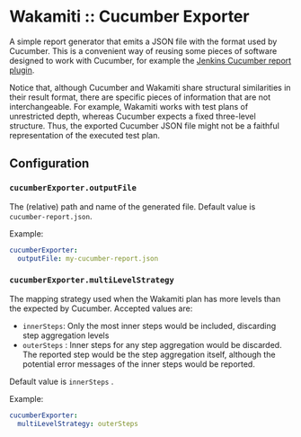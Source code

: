 Wakamiti :: Cucumber Exporter
====================================================================================================
A simple report generator that emits a JSON file with the format used by 
Cucumber. This is a convenient way of reusing some pieces of software designed to work 
with Cucumber, for example the 
[Jenkins Cucumber report plugin](https://github.com/jenkinsci/cucumber-reports-plugin).

Notice that, although Cucumber and Wakamiti share structural similarities in their 
result format, there are specific pieces of information that are not interchangeable. 
For example, Wakamiti works with test plans of unrestricted depth, whereas Cucumber expects 
a fixed three-level structure. Thus, the exported Cucumber JSON file might not be a 
faithful representation of the executed test plan.


Configuration
----------------------------------------------------------------------------------------------------

###  `cucumberExporter.outputFile`
The (relative) path and name of the generated file. Default value is `cucumber-report.json`.

Example:

```yaml
cucumberExporter:
  outputFile: my-cucumber-report.json
```

### `cucumberExporter.multiLevelStrategy`
The mapping strategy used when the Wakamiti plan has more levels than the 
expected by Cucumber. Accepted values are:
- `innerSteps`: Only the most inner steps would be included, discarding step aggregation 
levels
- `outerSteps` : Inner steps for any step aggregation would be discarded. The reported step
would be the step aggregation itself, although the potential error messages of the inner 
steps would be reported.

Default value is `innerSteps` .

Example:

```yaml
cucumberExporter:
  multiLevelStrategy: outerSteps
```